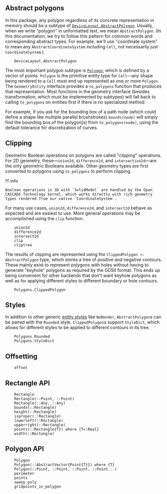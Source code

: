 ## Abstract polygons

In this package, any polygon regardless of its concrete representation in memory
should be a subtype of [`DeviceLayout.AbstractPolygon`](@ref). Usually, when we write "polygon" in unformatted text, we mean `AbstractPolygon`. (In this documentation, we try to follow this pattern for common words and corresponding abstract types. For example, we'll use "coordinate system" to mean any `AbstractCoordinateSystem` including `Cell`, not necessarily just `CoordinateSystem`.)

```@docs
    DeviceLayout.AbstractPolygon
```

The most important polygon subtype is [`Polygon`](@ref), which is defined by a vector of points. `Polygon` is the primitive entity type for `Cell`—any shape being rendered to a `Cell` must end up represented as one or more `Polygon`. The `GeometryEntity` interface provides a `to_polygons` function that produces that representation. Most functions in the geometry interface (besides transformation, which must be implemented by subtypes) will fall back to calling `to_polygons` on entities first if there is no specialized method.

For example, if you ask for the bounding box of a path node (which could define a shape like multiple parallel brushstrokes) `bounds(node)` will simply find the bounding box of the polygon(s) from `to_polygons(node)`, using the default tolerance for discretization of curves.

## Clipping

Geometric Boolean operations on polygons are called "clipping" operations. For 2D geometry, these—`union2d`, `difference2d`, and `intersection2d`—are the only geometric Booleans available. Other geometry types are first converted to polygons using `to_polygons` to perform clipping.

!!! info
    
    Boolean operations in 3D with `SolidModel` are handled by the Open CASCADE Technology kernel, which works directly with rich geometry types rendered from our native `CoordinateSystem`.

For many use cases, `union2d`, `difference2d`, and `intersect2d` behave as expected and are easiest to use.
More general operations may be accomplished using the `clip` function.

```@docs
    union2d
    difference2d
    intersect2d
    clip
    cliptree
```

The results of clipping are represented using the `ClippedPolygon <: AbstractPolygon` type, which stores a tree of positive and negative contours. These mainly exist to represent polygons with holes without having to generate "keyhole" polygons as required by the GDSII format. This ends up being convenient for other backends that don't want keyhole polygons as well as for applying different styles to different boundary or hole contours.

```@docs
    Polygons.ClippedPolygon
```

## Styles

In addition to other generic [entity styles](entitystyles.md) like `NoRender`, `AbstractPolygon`s can be paired with the `Rounded` style. `ClippedPolygon`s support `StyleDict`, which allows for different styles to be applied to different contours in its tree.

```@docs
    Polygons.Rounded
    Polygons.StyleDict
```

## Offsetting

```@docs
    offset
```

## Rectangle API

```@docs
    Rectangle
    Rectangle(::Point, ::Point)
    Rectangle(::Any, ::Any)
    bounds(::Rectangle)
    height(::Rectangle)
    isproper(::Rectangle)
    lowerleft(::Rectangle)
    upperright(::Rectangle)
    points(::Rectangle{T}) where {T<:Real}
    width(::Rectangle)
```

## Polygon API

```@docs
    Polygon
    Polygon(::AbstractVector{Point{T}}) where {T}
    Polygon(::Point, ::Point, ::Point, ::Point...)
    perimeter
    points
    sweep_poly
    gridpoints_in_polygon
```
